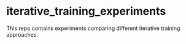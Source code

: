 # iterative_training_experiments

This repo contains experiments comparing different iterative training approaches.